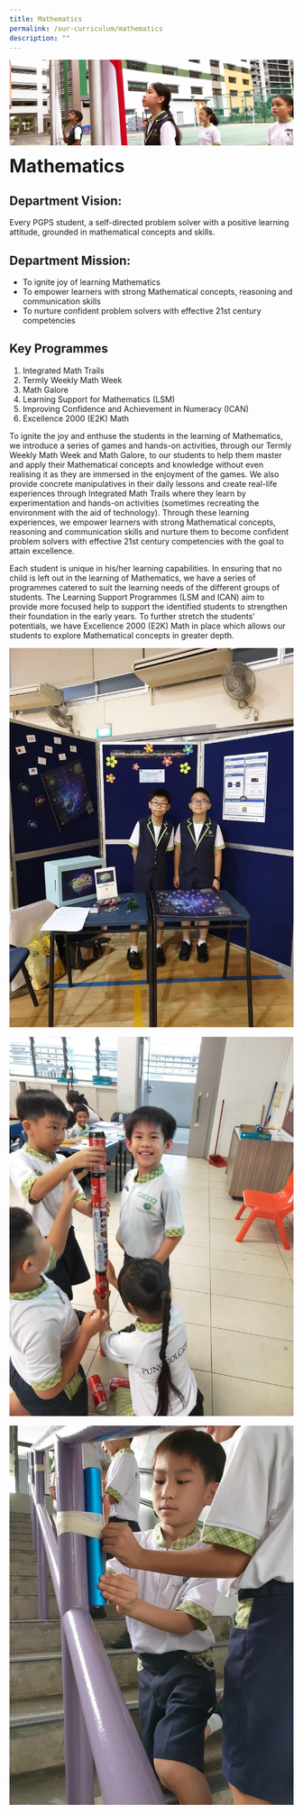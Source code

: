 ```yaml
---
title: Mathematics
permalink: /our-curriculum/mathematics
description: ""
---
```

![](/images/sub-banner.jpg)

**<font size=6>Mathematics</font>**

Department Vision:
------------------

Every PGPS student, a self-directed problem solver with a positive learning attitude, grounded in mathematical concepts and skills.

Department Mission:
-------------------

*   To ignite joy of learning Mathematics
*   To empower learners with strong Mathematical concepts, reasoning and communication skills
*   To nurture confident problem solvers with effective 21st century competencies

Key Programmes
--------------

1.  Integrated Math Trails
2.  Termly Weekly Math Week
3.  Math Galore
4.  Learning Support for Mathematics (LSM)
5.  Improving Confidence and Achievement in Numeracy (ICAN)
6.  Excellence 2000 (E2K) Math

  

To ignite the joy and enthuse the students in the learning of Mathematics, we introduce a series of games and hands-on activities, through our Termly Weekly Math Week and Math Galore, to our students to help them master and apply their Mathematical concepts and knowledge without even realising it as they are immersed in the enjoyment of the games. We also provide concrete manipulatives in their daily lessons and create real-life experiences through Integrated Math Trails where they learn by experimentation and hands-on activities (sometimes recreating the environment with the aid of technology). Through these learning experiences, we empower learners with strong Mathematical concepts, reasoning and communication skills and nurture them to become confident problem solvers with effective 21st century competencies with the goal to attain excellence.

  

Each student is unique in his/her learning capabilities. In ensuring that no child is left out in the learning of Mathematics, we have a series of programmes catered to suit the learning needs of the different groups of students. The Learning Support Programmes (LSM and ICAN) aim to provide more focused help to support the identified students to strengthen their foundation in the early years. To further stretch the students’ potentials, we have Excellence 2000 (E2K) Math in place which allows our students to explore Mathematical concepts in greater depth.

![](/images/Our%20Curriculum/Math%201.jpg)

![](/images/Our%20Curriculum/Math%202.jpg)

![](/images/Our%20Curriculum/Math%203.jpg)